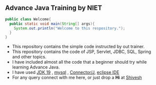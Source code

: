 ## Advance Java Training by NIET

```java
public class Welcome{
  public static void main(String[] args){
    System.out.println("Welcome to this respository.");
  }
}
```
* This repository contains the simple code instructed by out trainer.
* This repository contains the code of JSP, Servlet, JDBC, SQL, Spring and other topics.
* I have included almost all the code that a beginner should try while learning Advance Java.
* I have used [JDK 19](https://download.oracle.com/java/19/latest/jdk-19_windows-x64_bin.msi "Click here to download") , [mysql](https://dev.mysql.com/downloads/installer/ "Click here to download") , [Connector/J](https://dev.mysql.com/downloads/connector/j/), [eclipse IDE](https://www.eclipse.org/downloads/packages/installer)
* For any query connect with me here, or just drop a **Hi** at [Shivesh](https://www.linkedin.com/in/sudoshivesh/ "Click here to connect on linkedin")
